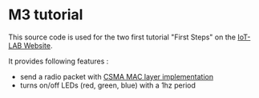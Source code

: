 M3 tutorial
===========

This source code is used for the two first tutorial "First Steps" on the 
<a href="https://www.iot-lab.info/tutorials/">IoT-LAB Website</a>.

It provides following features :

* send a radio packet with [CSMA MAC layer implementation](https://github.com/iot-lab/openlab/tree/master/net/mac_csma)
* turns on/off LEDs (red, green, blue) with a 1hz period 
